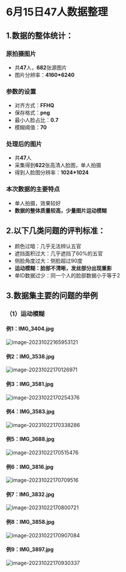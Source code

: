 # 6月15日47人数据整理
 
## **1.数据的整体统计：**

### 原拍摄图片

- 共**47**人，**682**张源图片
- 图片分辨率：**4160\*6240**

### 参数的设置

- 对齐方式：**FFHQ**
- 保存格式：**png**
- 最小人脸占比：**0.7**
- 模糊阈值：**70**

### 处理后的图片

- 共**47**人
- 采集得到**622**张高清人脸图，单人拍摄
- 得到人脸图分辨率：**1024\*1024**

### 本次数据的主要特点

- 单人拍摄，效果较好
- **数据的整体质量较高，少量图片运动模糊**

## **2.以下几类问题的评判标准：**

- 颜色过暗：几乎无法辨认五官
- 遮挡面积过大：几乎遮挡了60%的五官
- 侧脸角度过大：侧脸超过90度
- **运动模糊：脸部不清晰，发丝部分出现重影**
- 单ID数据过少：同一个人的脸部数据小于等于2

## 3.数据集主要的问题的举例

### （1）运动模糊

#### 例1：IMG_3404.jpg

![image-20231022165953121](images/image-20231022165953121.jpg)

#### 例2：IMG_3538.jpg

![image-20231022170126971](images/image-20231022170126971.jpg)

#### 例3：IMG_3581.jpg

![image-20231022170254376](images/image-20231022170254376.jpg)

#### 例4：IMG_3583.jpg

![image-20231022170338286](images/image-20231022170338286.jpg)

#### 例5：IMG_3688.jpg

![image-20231022170515476](images/image-20231022170515476.jpg)

#### 例6：IMG_3816.jpg

![image-20231022170709516](images/image-20231022170709516.jpg)

#### 例7：IMG_3832.jpg

![image-20231022170800721](images/image-20231022170800721.jpg)

#### 例8：IMG_3858.jpg

![image-20231022170907084](images/image-20231022170907084.jpg)

#### 例9：IMG_3897.jpg

![image-20231022170930337](images/image-20231022170930337.jpg)
